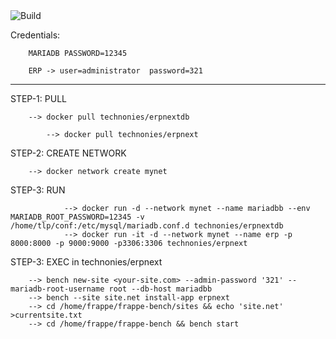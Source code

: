 <img src="https://github.com/Requarks/wiki/actions/workflows/build.yml/badge.svg" alt="Build" style="max-width: 100;">

Credentials:    
		
		MARIADB PASSWORD=12345 
		
		ERP -> user=administrator  password=321

---------------------------------------------------------------------------------------------
STEP-1: PULL 

		--> docker pull technonies/erpnextdb
		
	        --> docker pull technonies/erpnext


STEP-2: CREATE NETWORK
		
		--> docker network create mynet

STEP-3: RUN

                --> docker run -d --network mynet --name mariadbb --env MARIADB_ROOT_PASSWORD=12345 -v /home/tlp/conf:/etc/mysql/mariadb.conf.d technonies/erpnextdb 
                --> docker run -it -d --network mynet --name erp -p 8000:8000 -p 9000:9000 -p3306:3306 technonies/erpnext


STEP-3: EXEC in technonies/erpnext 
		
		--> bench new-site <your-site.com> --admin-password '321' --mariadb-root-username root --db-host mariadbb 
		--> bench --site site.net install-app erpnext 
		--> cd /home/frappe/frappe-bench/sites && echo 'site.net' >currentsite.txt 
		--> cd /home/frappe/frappe-bench && bench start
